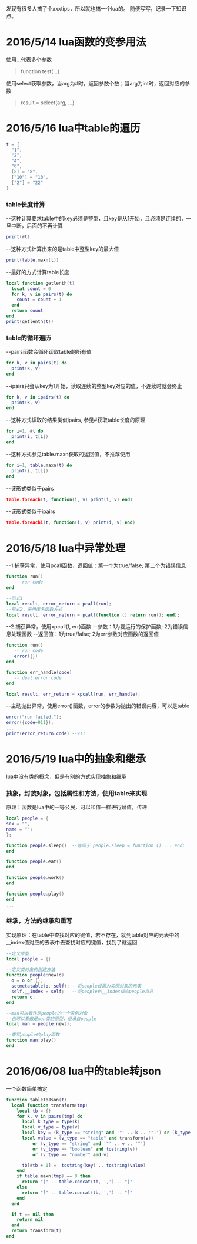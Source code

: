 发现有很多人搞了个xxxtips，所以就也搞一个lua的。
随便写写，记录一下知识点。


# 2016/5/14 lua函数的变参用法

使用...代表多个参数
>function test(...)

使用select获取参数，当arg为#时，返回参数个数；当arg为int时，返回对应的参数
>result = select(arg, ...)



# 2016/5/16 lua中table的遍历
```lua
t = {
  "1",
  "2",
  "4",
  "6",
  [8] = "8",
  ["10"] = "10",
  ["2"] = "22"
}
```

### table长度计算
--这种计算要求table中的key必须是整型，且key是从1开始，且必须是连续的，一旦中断，后面的不再计算
```lua 
print(#t) 
```
    
--这种方式计算出来的是table中整型key的最大值
```lua 
print(table.maxn(t))
```

--最好的方式计算table长度
```lua
local function getlenth(t)
  local count = 0
  for k, v in pairs(t) do
    count = count + 1
  end
  return count
end
print(getlenth(t))
```

### table的循环遍历
--pairs函数会循环读取table的所有值
```lua
for k, v in pairs(t) do
  print(k, v)
end
```

--ipairs只会从key为1开始，读取连续的整型key对应的值，不连续时就会终止
```lua 
for k, v in ipairs(t) do
  print(k, v)
end
```

--这种方式读取的结果类似ipairs, 参见#获取table长度的原理
```lua
for i=1, #t do
  print(i, t[i])
end
```

--这种方式参见table.maxn获取的返回值，不推荐使用
```lua
for i=1, table.maxn(t) do
  print(i, t[i])
end
```

--该形式类似于pairs
```lua
table.foreach(t, function(i, v) print(i, v) end)
```

--该形式类似于ipairs
```lua
table.foreachi(t, function(i, v) print(i, v) end)
```


# 2016/5/18 lua中异常处理
--1.捕获异常，使用pcall函数，返回值：第一个为true/false; 第二个为错误信息
```lua
function run()
   -- run code
end

--形式1
local result, error_return = pcall(run);
--形式2，采用匿名函数方式
local result, error_return = pcall(function () return run(); end);
```

--2.捕获异常，使用xpcall(f, err)函数
--参数：1为要运行的保护函数; 2为错误信息处理函数
--返回值：1为true/false; 2为err参数对应函数的返回值
```lua
function run()
   -- run code
   error({})
end

function err_handle(code)
   -- deal error code 
end

local result, err_return = xpcall(run, err_handle);
```

--主动抛出异常，使用error()函数，error的参数为抛出的错误内容，可以是table
```lua
error("run failed.");
error({code=911});
...
print(error_return.code) --911
```

# 2016/5/19 lua中的抽象和继承
lua中没有类的概念，但是有别的方式实现抽象和继承
### 抽象，封装对象，包括属性和方法，使用table来实现
原理：函数是lua中的一等公民，可以和值一样进行赋值，传递
```lua
local people = {
sex = "",
name = "";
};

function people.sleep()  --等同于 people.sleep = function () ... end;
end

function people.eat()
end

function people.work()
end

function people.play()
end
...
```

### 继承，方法的继承和重写
实现原理：在table中查找对应的键值，若不存在，就到table对应的元表中的__index值对应的去表中去查找对应的键值，找到了就返回
```lua
--定义原型
local people = {}

--定义类对象的创建方法
function people:new(o)
  o = o or {};
  setmetatable(o, self); --将people设置为实例对象的元表
  self.__index = self;   --将people的__index指向people自己
  return o;
end

--man可以看作是people的一个实例对象
--也可以看做是man类的原型，继承自people
local man = people:new();

--重写people的play函数
function man:play()
end

```


# 2016/06/08 lua中的table转json
一个函数简单搞定
```lua
function tableToJson(t)
  local function transform(tmp)
    local tb = {}
    for k, v in pairs(tmp) do
      local k_type = type(k)
      local v_type = type(v)
      local key = (k_type == "string" and '"' .. k .. '":') or (k_type == "number" and "")
      local value = (v_type == "table" and transform(v))
          or (v_type == "string" and '"' .. v .. '"')
          or (v_type == "boolean" and tostring(v))
          or (v_type == "number" and v)

      tb[#tb + 1] =  tostring(key) .. tostring(value)
    end
    if table.maxn(tmp) == 0 then
      return "{" .. table.concat(tb, ',') .. "}"
    else
      return "[" .. table.concat(tb, ',') .. "]"
    end
  end

  if t == nil then
    return nil
  end
  return transform(t)
end
```